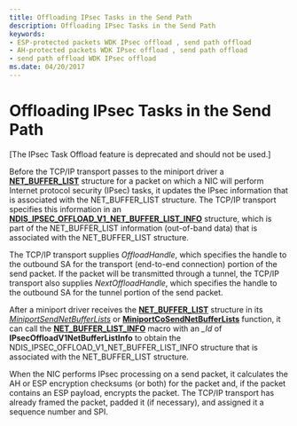 ```yaml
---
title: Offloading IPsec Tasks in the Send Path
description: Offloading IPsec Tasks in the Send Path
keywords:
- ESP-protected packets WDK IPsec offload , send path offload
- AH-protected packets WDK IPsec offload , send path offload
- send path offload WDK IPsec offload
ms.date: 04/20/2017
---
```


# Offloading IPsec Tasks in the Send Path

\[The IPsec Task Offload feature is deprecated and should not be used.\]




Before the TCP/IP transport passes to the miniport driver a [**NET\_BUFFER\_LIST**](/windows-hardware/drivers/ddi/nbl/ns-nbl-net_buffer_list) structure for a packet on which a NIC will perform Internet protocol security (IPsec) tasks, it updates the IPsec information that is associated with the NET\_BUFFER\_LIST structure. The TCP/IP transport specifies this information in an [**NDIS\_IPSEC\_OFFLOAD\_V1\_NET\_BUFFER\_LIST\_INFO**](/windows-hardware/drivers/ddi/ndis/ns-ndis-_ndis_ipsec_offload_v1_net_buffer_list_info) structure, which is part of the NET\_BUFFER\_LIST information (out-of-band data) that is associated with the NET\_BUFFER\_LIST structure.

The TCP/IP transport supplies *OffloadHandle*, which specifies the handle to the outbound SA for the transport (end-to-end connection) portion of the send packet. If the packet will be transmitted through a tunnel, the TCP/IP transport also supplies *NextOffloadHandle*, which specifies the handle to the outbound SA for the tunnel portion of the send packet.

After a miniport driver receives the [**NET\_BUFFER\_LIST**](/windows-hardware/drivers/ddi/nbl/ns-nbl-net_buffer_list) structure in its [*MiniportSendNetBufferLists*](/windows-hardware/drivers/ddi/ndis/nc-ndis-miniport_send_net_buffer_lists) or [**MiniportCoSendNetBufferLists**](/windows-hardware/drivers/ddi/ndis/nc-ndis-miniport_co_send_net_buffer_lists) function, it can call the [**NET\_BUFFER\_LIST\_INFO**](/windows-hardware/drivers/ddi/nblaccessors/nf-nblaccessors-net_buffer_list_info) macro with an *\_Id* of **IPsecOffloadV1NetBufferListInfo** to obtain the NDIS\_IPSEC\_OFFLOAD\_V1\_NET\_BUFFER\_LIST\_INFO structure that is associated with the NET\_BUFFER\_LIST structure.

When the NIC performs IPsec processing on a send packet, it calculates the AH or ESP encryption checksums (or both) for the packet and, if the packet contains an ESP payload, encrypts the packet. The TCP/IP transport has already framed the packet, padded it (if necessary), and assigned it a sequence number and SPI.

 

